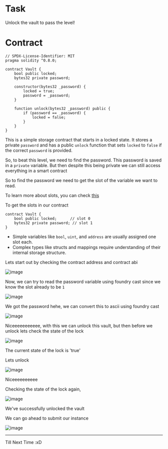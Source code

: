 # Task

Unlock the vault to pass the level!

# Contract

```sol
// SPDX-License-Identifier: MIT
pragma solidity ^0.8.0;

contract Vault {
    bool public locked;
    bytes32 private password;

    constructor(bytes32 _password) {
        locked = true;
        password = _password;
    }

    function unlock(bytes32 _password) public {
        if (password == _password) {
            locked = false;
        }
    }
}
```

This is a simple storage contract that starts in a locked state. It stores a private `password` and has a public `unlock` function that sets `locked` to `false` if the correct `password` is provided.

So, to beat this level, we need to find the password. This password is saved in a `private` variable. But then despite this being private we can still access everything in a smart contract

So to find the password we need to get the slot of the variable we want to read.

To learn more about slots, you can check [this](https://medium.com/@ozorawachie/solidity-storage-layout-and-slots-a-comprehensive-guide-2cee71817ed8)

To get the slots in our contract


```sol
contract Vault {
    bool public locked;      // slot 0
    bytes32 private password; // slot 1
}
```

- Simple variables like `bool`, `uint`, and `address` are usually assigned one slot each.
- Complex types like structs and mappings require understanding of their internal storage structure.

Lets start out by checking the contract address and contract abi

![image](https://github.com/user-attachments/assets/59c88270-9e0c-4058-adbc-0928f41fc7f9)

Now, we can try to read the password variable using foundry cast since we know the slot already to be `1`

![image](https://github.com/user-attachments/assets/b070f7f3-d6ff-4f62-8d97-0485a3e3ed16)

We got the password hehe, we can convert this to ascii using foundry cast

![image](https://github.com/user-attachments/assets/d96f2885-2d8a-4bb8-b4a8-5b4070ef9138)

Niceeeeeeeeeee, with this we can unlock this vault, but then before we unlock lets check the state of the lock

![image](https://github.com/user-attachments/assets/9245022b-b0b7-4142-9f0b-b4b992016de8)

The current state of the lock is 'true'

Lets unlock

![image](https://github.com/user-attachments/assets/b6b5339d-c307-4ed6-bdb3-ba3b889fa8a1)

Niceeeeeeeeee 

Checking the state of the lock again,

![image](https://github.com/user-attachments/assets/1e6b3a27-3b37-4157-bbcf-03ef8ee7160a)

We've successfully unlocked the vault

We can go ahead to submit our instance

![image](https://github.com/user-attachments/assets/e78f7c81-a66e-491a-8d24-eba28cd1a732)

---------

Till Next Time :xD
































